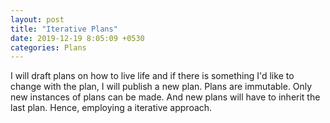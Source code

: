 ```yaml
---
layout: post
title: "Iterative Plans"
date: 2019-12-19 8:05:09 +0530
categories: Plans
---
```


I will draft plans on how to live life and if there is something I'd like to change with the plan, I will publish a new plan. Plans are immutable. Only new instances of plans can be made. And new plans will have to inherit the last plan. Hence, employing a iterative approach.
